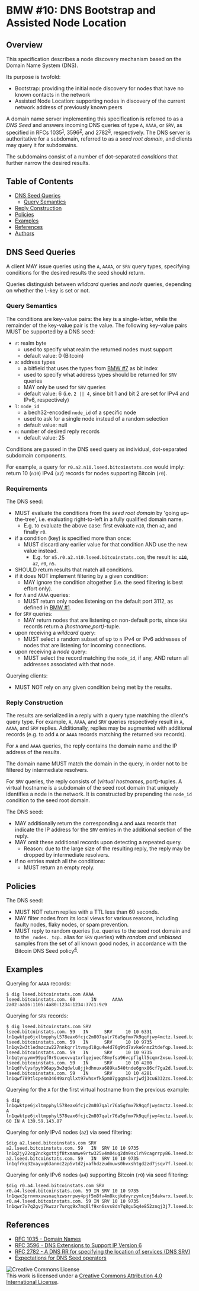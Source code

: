 # BMW #10: DNS Bootstrap and Assisted Node Location

## Overview

This specification describes a node discovery mechanism based on the Domain
Name System (DNS).

Its purpose is twofold:

 - Bootstrap: providing the initial node discovery for nodes that have no known contacts in the network
 - Assisted Node Location: supporting nodes in discovery of the current network address of previously known peers

A domain name server implementing this specification is referred to as a
_DNS Seed_ and answers incoming DNS queries of type `A`, `AAAA`, or `SRV`, as
specified in RFCs 1035<sup>[1](#ref-1)</sup>, 3596<sup>[2](#ref-2)</sup>, and
2782<sup>[3](#ref-3)</sup>, respectively.
The DNS server is authoritative for a subdomain, referred to as a
_seed root domain_, and clients may query it for subdomains.

The subdomains consist of a number of dot-separated _conditions_ that further narrow the desired results.

## Table of Contents

  * [DNS Seed Queries](#dns-seed-queries)
    * [Query Semantics](#query-semantics)
  * [Reply Construction](#reply-construction)
  * [Policies](#policies)
  * [Examples](#examples)
  * [References](#references)
  * [Authors](#authors)

## DNS Seed Queries

A client MAY issue queries using the `A`, `AAAA`, or `SRV` query types,
specifying conditions for the desired results the seed should return.

Queries distinguish between _wildcard_ queries and _node_ queries, depending on
whether the `l`-key is set or not.

### Query Semantics

The conditions are key-value pairs: the key is a single-letter, while the
remainder of the key-value pair is the value.
The following key-value pairs MUST be supported by a DNS seed:

 - `r`: realm byte
   - used to specify what realm the returned nodes must support
   - default value: 0 (Bitcoin)
 - `a`: address types
   - a bitfield that uses the types from [BMW #7](07-routing-gossip.md) as bit
   index
   - used to specify what address types should be returned for `SRV` queries
   - MAY only be used for `SRV` queries
   - default value: 6 (i.e. `2 || 4`, since bit 1 and bit 2 are set for IPv4 and
     IPv6, respectively)
 - `l`: `node_id`
   - a bech32-encoded `node_id` of a specific node
   - used to ask for a single node instead of a random selection
   - default value: null
 - `n`: number of desired reply records
   - default value: 25

Conditions are passed in the DNS seed query as individual, dot-separated subdomain components.

For example, a query for `r0.a2.n10.lseed.bitcoinstats.com` would imply: return
10 (`n10`) IPv4 (`a2`) records for nodes supporting Bitcoin (`r0`).

### Requirements

The DNS seed:
  - MUST evaluate the conditions from the _seed root domain_ by
  'going up-the-tree', i.e. evaluating right-to-left in a fully qualified domain
name.
    - E.g. to evaluate the above case: first evaluate `n10`, then `a2`, and finally `r0`.
  - if a condition (key) is specified more than once:
    - MUST discard any earlier value for that condition AND use the new value
    instead.
      - E.g. for `n5.r0.a2.n10.lseed.bitcoinstats.com`, the result is:
      ~~`n10`~~, `a2`, `r0`, `n5`.
  - SHOULD return results that match all conditions.
  - if it does NOT implement filtering by a given condition:
    - MAY ignore the condition altogether (i.e. the seed filtering is best effort only).
  - for `A` and `AAAA` queries:
    - MUST return only nodes listening on the default port 3112, as defined in
    [BMW #1](01-messaging.md).
  - for `SRV` queries:
    - MAY return nodes that are listening on non-default ports, since `SRV`
    records return a _(hostname,port)_-tuple.
  - upon receiving a _wildcard_ query:
    - MUST select a random subset of up to `n` IPv4 or IPv6 addresses of nodes
    that are listening for incoming connections.
  - upon receiving a _node_ query:
    - MUST select the record matching the `node_id`, if any, AND return all
    addresses associated with that node.

Querying clients:
  - MUST NOT rely on any given condition being met by the results.

### Reply Construction

The results are serialized in a reply with a query type matching the client's
query type. For example, `A`, `AAAA`, and `SRV` queries respectively result in
`A`, `AAAA`, and `SRV` replies. Additionally, replies may be augmented with
additional records (e.g. to add `A` or `AAAA` records matching the returned
`SRV` records).

For `A` and `AAAA` queries, the reply contains the domain name and the IP
address of the results.

The domain name MUST match the domain in the query, in order not to be filtered
by intermediate resolvers.

For `SRV` queries, the reply consists of (_virtual hostnames_, port)-tuples.
A virtual hostname is a subdomain of the seed root domain that uniquely
identifies a node in the network.
It is constructed by prepending the `node_id` condition to the seed root domain.

The DNS seed:
  - MAY additionally return the corresponding `A` and `AAAA` records that
  indicate the IP address for the `SRV` entries in the additional section of the
  reply.
- MAY omit these additional records upon detecting a repeated query.
  - Reason: due to the large size of the resulting reply, the reply may be
  dropped by intermediate resolvers.
- if no entries match all the conditions:
  - MUST return an empty reply.

## Policies

The DNS seed:
  - MUST NOT return replies with a TTL less than 60 seconds.
  - MAY filter nodes from its local views for various reasons, including faulty
  nodes, flaky nodes, or spam prevention.
  - MUST reply to random queries (i.e. queries to the seed root domain and to
    the `_nodes._tcp.` alias for `SRV` queries) with _random and unbiased_
    samples from the set of all known good nodes, in accordance with the Bitcoin DNS Seed policy<sup>[4](#ref-4)</sup>.

## Examples

Querying for `AAAA` records:

	$ dig lseed.bitcoinstats.com AAAA
	lseed.bitcoinstats.com. 60      IN      AAAA    2a02:aa16:1105:4a80:1234:1234:37c1:9c9

Querying for `SRV` records:

	$ dig lseed.bitcoinstats.com SRV
	lseed.bitcoinstats.com. 59   IN      SRV     10 10 6331 ln1qwktpe6jxltmpphyl578eax6fcjc2m807qalr76a5gfmx7k9qqfjwy4mctz.lseed.bitcoinstats.com.
	lseed.bitcoinstats.com. 59   IN      SRV     10 10 9735 ln1qv2w3tledmzczw227nnkqrrltvmydl8gu4w4d70g9td7avke6nmz2tdefqp.lseed.bitcoinstats.com.
	lseed.bitcoinstats.com. 59   IN      SRV     10 10 9735 ln1qtynyymv99pqf0r9cuexvvqtxrlgejuecf8myfsa96vcpflgll5cqmr2xsu.lseed.bitcoinstats.com.
	lseed.bitcoinstats.com. 59   IN      SRV     10 10 4280 ln1qdfvlysfpyh96apy3w3qdwlu8jjkdhnuxa689ka540tnde6gnx86cf7ga2d.lseed.bitcoinstats.com.
	lseed.bitcoinstats.com. 59   IN      SRV     10 10 4281 ln1qwf789tlcpe4n34649xrqllxt97whsvfk5pm07ggqms3vrjwdj3cu6332zs.lseed.bitcoinstats.com.

Querying for the `A` for the first virtual hostname from the previous example:

	$ dig ln1qwktpe6jxltmpphyl578eax6fcjc2m807qalr76a5gfmx7k9qqfjwy4mctz.lseed.bitcoinstats.com A
	ln1qwktpe6jxltmpphyl578eax6fcjc2m807qalr76a5gfmx7k9qqfjwy4mctz.lseed.bitcoinstats.com. 60 IN A 139.59.143.87

Querying for only IPv4 nodes (`a2`) via seed filtering:

	$dig a2.lseed.bitcoinstats.com SRV
	a2.lseed.bitcoinstats.com. 59	IN	SRV	10 10 9735 ln1q2jy22cg2nckgxttjf8txmamwe9rtw325v4m04ug2dm9sxlrh9cagrrpy86.lseed.bitcoinstats.com.
	a2.lseed.bitcoinstats.com. 59	IN	SRV	10 10 9735 ln1qfrkq32xayuq63anmc2zp5vtd2jxafhdzzudmuws0hvxshtgd2zd7jsqv7f.lseed.bitcoinstats.com.

Querying for only IPv6 nodes (`a4`) supporting Bitcoin (`r0`) via seed filtering:

	$dig r0.a4.lseed.bitcoinstats.com SRV
	r0.a4.lseed.bitcoinstats.com. 59 IN	SRV	10 10 9735 ln1qwx3prnvmxuwsnaqhzwsrrpwy4pjf5m8fv4m8kcjkdvyrzymlcmj5dakwrx.lseed.bitcoinstats.com.
	r0.a4.lseed.bitcoinstats.com. 59 IN	SRV	10 10 9735 ln1qwr7x7q2gvj7kwzzr7urqq9x7mq0lf9xn6svs8dn7q8gu5q4e852znqj3j7.lseed.bitcoinstats.com.

## References
- <a id="ref-1">[RFC 1035 - Domain Names](https://www.ietf.org/rfc/rfc1035.txt)</a>
- <a id="ref-2">[RFC 3596 - DNS Extensions to Support IP Version 6](https://tools.ietf.org/html/rfc3596)</a>
- <a id="ref-3">[RFC 2782 - A DNS RR for specifying the location of services (DNS SRV)](https://www.ietf.org/rfc/rfc2782.txt)</a>
- <a id="ref-4">[Expectations for DNS Seed operators](https://github.com/bitcoin/bitcoin/blob/master/doc/dnsseed-policy.md)</a>

![Creative Commons License](https://i.creativecommons.org/l/by/4.0/88x31.png "License CC-BY")
<br>
This work is licensed under a [Creative Commons Attribution 4.0 International License](http://creativecommons.org/licenses/by/4.0/).

